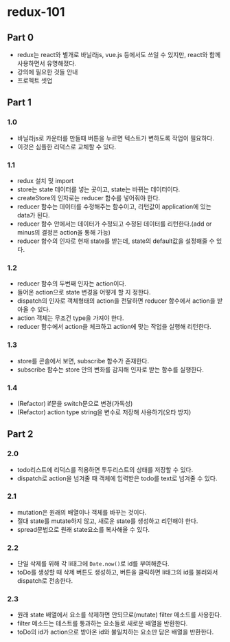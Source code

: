 # redux-101

## Part 0

- redux는 react와 별개로 바닐라js, vue.js 등에서도 쓰일 수 있지만, react와 함께 사용하면서 유명해졌다.
- 강의에 필요한 것들 안내
- 프로젝트 셋업

## Part 1

### 1.0

- 바닐라js로 카운터를 만들때 버튼을 누르면 텍스트가 변하도록 작업이 필요하다.
- 이것은 심플한 리덕스로 교체할 수 있다.

### 1.1

- redux 설치 및 import
- store는 state 데이터를 넣는 곳이고, state는 바뀌는 데이터이다.
- createStore의 인자로는 reducer 함수를 넣어줘야 한다.
- reducer 함수는 데이터를 수정해주는 함수이고, 리턴값이 application에 있는 data가 된다.
- reducer 함수 안에서는 데이터가 수정되고 수정된 데이터를 리턴한다.(add or minus의 결정은 action을 통해 가능)
- reducer 함수의 인자로 현재 state를 받는데, state의 default값을 설정해줄 수 있다.

### 1.2

- reducer 함수의 두번째 인자는 action이다.
- 들어온 action으로 state 변경을 어떻게 할 지 정한다.
- dispatch의 인자로 객체형태의 action을 전달하면 reducer 함수에서 action을 받아올 수 있다.
- action 객체는 무조건 type을 가져야 한다.
- reducer 함수에서 action을 체크하고 action에 맞는 작업을 실행해 리턴한다.

### 1.3

- store를 콘솔에서 보면, subscribe 함수가 존재한다.
- subscribe 함수는 store 안의 변화를 감지해 인자로 받는 함수를 실행한다.

### 1.4

- (Refactor) if문을 switch문으로 변경(가독성)
- (Refactor) action type string을 변수로 저장해 사용하기(오타 방지)

## Part 2

### 2.0

- todo리스트에 리덕스를 적용하면 투두리스트의 상태를 저장할 수 있다.
- dispatch로 action을 넘겨줄 때 객체에 입력받은 todo를 text로 넘겨줄 수 있다.

### 2.1

- mutation은 원래의 배열이나 객체를 바꾸는 것이다.
- 절대 state를 mutate하지 않고, 새로운 state를 생성하고 리턴해야 한다.
- spread문법으로 원래 state요소를 복사해올 수 있다.

### 2.2

- 단일 삭제를 위해 각 li태그에 `Date.now()`로 id를 부여해준다.
- toDo를 생성할 때 삭제 버튼도 생성하고, 버튼을 클릭하면 li태그의 id를 불러와서 dispatch로 전송한다.

### 2.3

- 원래 state 배열에서 요소를 삭제하면 안되므로(mutate) filter 메소드를 사용한다.
- filter 메소드는 테스트를 통과하는 요소들로 새로운 배열을 반환한다.
- toDo의 id가 action으로 받아온 id와 불일치하는 요소만 담은 배열을 반환한다.
